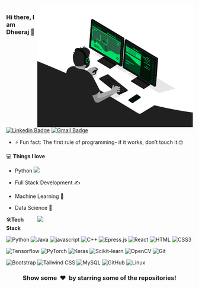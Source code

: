 <img align="right" src="https://github.com/Dheeraj9811/Dheeraj9811/blob/main/developer.gif" alt="Coder GIF" width="420" height="330">



### Hi there, I am Dheeraj 👋
[![Linkedin Badge](https://img.shields.io/badge/-Dheeraj_Deshwal-blue?style=flat-square&logo=Linkedin&logoColor=white&link=https://www.linkedin.com/in/dheeraj-deshwal/)](https://www.linkedin.com/in/dheeraj-deshwal/)
[![Gmail Badge](https://img.shields.io/badge/-dheeraj20194@iiitd.ac.in-c14438?style=flat-square&logo=Gmail&logoColor=white&link=mailto:dheeraj20194@iiitd.ac.in)](mailto:dheeraj20194@iiitd.ac.in) 

- ⚡ Fun fact: The first rule of programming- if it works, don’t touch it.🤓

💻 **Things I love**
- Python <img src="https://media.giphy.com/media/WUlplcMpOCEmTGBtBW/giphy.gif" width="30"> 
- Full Stack Development ✍️
- Machine Learning 🧐
- Data Science 😬

    <a href="https://github.com/anuraghazra/github-readme-stats" title="Go to Source">
      <img align="right" width=420 height="auto" src="https://github-readme-stats.vercel.app/api?username=Dheeraj9811&show_icons=true&theme=dark&border_color=61dafb&hide_border=true&include_all_commits=true" />
    </a>
    
🛠**Tech Stack**

![Python](https://img.shields.io/badge/-Python-000000?style=flat&logo=python)
![Java](https://img.shields.io/badge/Java-ED8B00?style=for-the-badge&logo=openjdk&logoColor=whit)
![javascript](https://img.shields.io/badge/-JavaScript-000000?style=flat&logo=javascript)
![C++](https://img.shields.io/badge/C%2B%2B-00599C?style=for-the-badge&logo=c%2B%2B&logoColor=white)
![Epress.js](https://img.shields.io/badge/Express.js-404D59?style=for-the-badge)
![React](https://img.shields.io/badge/React-20232A?style=for-the-badge&logo=react&logoColor=61DAFB)
![HTML](https://img.shields.io/badge/-HTML5-000000?style=flat&logo=HTML5)
![CSS3](https://img.shields.io/badge/-CSS3-000000?style=flat&logo=CSS3)

![Tensorflow](https://img.shields.io/badge/-Tensorflow-000000?style=flat&logo=tensorflow)
![PyTorch](https://img.shields.io/badge/-PyTorch-000000?style=flat&logo=pytorch)
![Keras](https://img.shields.io/badge/-Keras-000000?style=flat&logo=keras)
![Scikit-learn](https://img.shields.io/badge/-Scikit%20Learn-000000?style=flat&logo=scikit-learn)
![OpenCV](https://img.shields.io/badge/-OpenCV-000000?style=flat&logo=opencv)
![Git](https://img.shields.io/badge/-Git-000000?style=flat&logo=git&logoColor=F05032)

![Bootstrap](https://img.shields.io/badge/-Bootstrap-000000?style=flat&logo=bootstrap)
![Tailwind CSS](https://img.shields.io/badge/-Tailwind%20CSS-000000?style=flat&logo=tailwind-css)
![MySQL](https://img.shields.io/badge/-MySQL-000000?style=flat&logo=MySQL)
![GitHub](https://img.shields.io/badge/-GitHub-000000?style=flat&logo=github&logoColor=FFFFFF)
![Linux](https://img.shields.io/badge/-Linux-000000?style=flat&logo=linux&logoColor=FCC624)


<div align="center">
    <h3 align="center">Show some &nbsp;❤️&nbsp; by starring some of the repositories!</h3>
</div>


